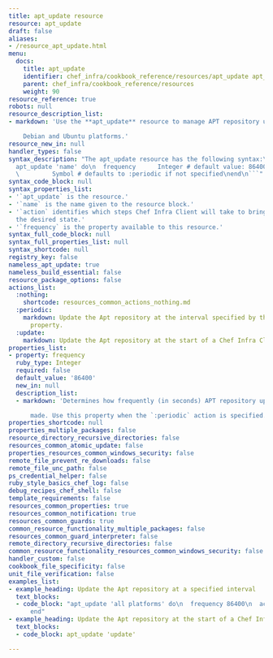 ```yaml
---
title: apt_update resource
resource: apt_update
draft: false
aliases:
- /resource_apt_update.html
menu:
  docs:
    title: apt_update
    identifier: chef_infra/cookbook_reference/resources/apt_update apt_update
    parent: chef_infra/cookbook_reference/resources
    weight: 90
resource_reference: true
robots: null
resource_description_list:
- markdown: 'Use the **apt_update** resource to manage APT repository updates on

    Debian and Ubuntu platforms.'
resource_new_in: null
handler_types: false
syntax_description: "The apt_update resource has the following syntax:\n\n``` ruby\n\
  apt_update 'name' do\n  frequency      Integer # default value: 86400\n  action\
  \         Symbol # defaults to :periodic if not specified\nend\n```"
syntax_code_block: null
syntax_properties_list:
- '`apt_update` is the resource.'
- '`name` is the name given to the resource block.'
- '`action` identifies which steps Chef Infra Client will take to bring the node into
  the desired state.'
- '`frequency` is the property available to this resource.'
syntax_full_code_block: null
syntax_full_properties_list: null
syntax_shortcode: null
registry_key: false
nameless_apt_update: true
nameless_build_essential: false
resource_package_options: false
actions_list:
  :nothing:
    shortcode: resources_common_actions_nothing.md
  :periodic:
    markdown: Update the Apt repository at the interval specified by the `frequency`
      property.
  :update:
    markdown: Update the Apt repository at the start of a Chef Infra Client run.
properties_list:
- property: frequency
  ruby_type: Integer
  required: false
  default_value: '86400'
  new_in: null
  description_list:
  - markdown: 'Determines how frequently (in seconds) APT repository updates are

      made. Use this property when the `:periodic` action is specified.'
properties_shortcode: null
properties_multiple_packages: false
resource_directory_recursive_directories: false
resources_common_atomic_update: false
properties_resources_common_windows_security: false
remote_file_prevent_re_downloads: false
remote_file_unc_path: false
ps_credential_helper: false
ruby_style_basics_chef_log: false
debug_recipes_chef_shell: false
template_requirements: false
resources_common_properties: true
resources_common_notification: true
resources_common_guards: true
common_resource_functionality_multiple_packages: false
resources_common_guard_interpreter: false
remote_directory_recursive_directories: false
common_resource_functionality_resources_common_windows_security: false
handler_custom: false
cookbook_file_specificity: false
unit_file_verification: false
examples_list:
- example_heading: Update the Apt repository at a specified interval
  text_blocks:
  - code_block: "apt_update 'all platforms' do\n  frequency 86400\n  action :periodic\n\
      end"
- example_heading: Update the Apt repository at the start of a Chef Infra Client run
  text_blocks:
  - code_block: apt_update 'update'

---
```

